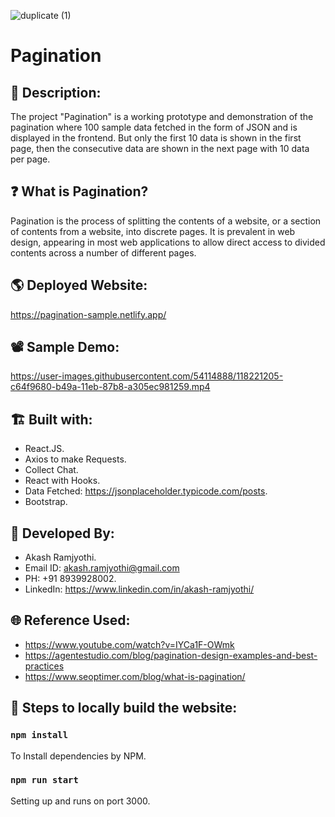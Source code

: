 ![duplicate (1)](https://user-images.githubusercontent.com/54114888/118219770-c7cb8f80-b497-11eb-8341-538520c97572.png)
# Pagination

## 📑 Description:
The project "Pagination" is a working prototype and demonstration of the pagination where 100 sample data fetched in the form of JSON and is displayed in the frontend. But only the first 10 data is shown in the first page, then the consecutive data are shown in the next page with 10 data per page.

## ❓ What is Pagination?
Pagination is the process of splitting the contents of a website, or a section of contents from a website, into discrete pages. It is prevalent in web design, appearing in most web applications to allow direct access to divided contents across a number of different pages.

## 🌎 Deployed Website:
https://pagination-sample.netlify.app/

## 📽 Sample Demo:
https://user-images.githubusercontent.com/54114888/118221205-c64f9680-b49a-11eb-87b8-a305ec981259.mp4

## 🏗 Built with:
- React.JS.
- Axios to make Requests.
- Collect Chat.
- React with Hooks.
- Data Fetched: https://jsonplaceholder.typicode.com/posts.
- Bootstrap.

## 👦 Developed By:
- Akash Ramjyothi.
- Email ID: akash.ramjyothi@gmail.com
- PH: +91 8939928002.
- LinkedIn: https://www.linkedin.com/in/akash-ramjyothi/

## 🌐 Reference Used:
- https://www.youtube.com/watch?v=IYCa1F-OWmk
- https://agentestudio.com/blog/pagination-design-examples-and-best-practices
- https://www.seoptimer.com/blog/what-is-pagination/

## 🧪 Steps to locally build the website:

### `npm install`
To Install dependencies by NPM.

### `npm run start`
Setting up and runs on port 3000.
